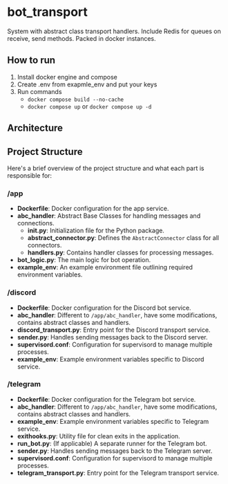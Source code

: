 # bot_transport
System with abstract class transport handlers. Include Redis for queues on receive, send methods. Packed in docker instances. 

## How to run

1. Install docker engine and compose
2. Create .env from exapmle_env and put your keys
3. Run commands 
    - `docker compose build --no-cache`
    - `docker compose up` or `docker compose up -d`

## Architecture
## Project Structure

Here's a brief overview of the project structure and what each part is responsible for:

### /app

- **Dockerfile**: Docker configuration for the app service.
- **abc_handler**: Abstract Base Classes for handling messages and connections.
    - **__init__.py**: Initialization file for the Python package.
    - **abstract_connector.py**: Defines the `AbstractConnector` class for all connectors.
    - **handlers.py**: Contains handler classes for processing messages.
- **bot_logic.py**: The main logic for bot operation.
- **example_env**: An example environment file outlining required environment variables.

### /discord

- **Dockerfile**: Docker configuration for the Discord bot service.
- **abc_handler**: Different to `/app/abc_handler`, have some modifications, contains abstract classes and handlers.
- **discord_transport.py**: Entry point for the Discord transport service.
- **sender.py**: Handles sending messages back to the Discord server.
- **supervisord.conf**: Configuration for supervisord to manage multiple processes.
- **example_env**: Example environment variables specific to Discord service.

### /telegram

- **Dockerfile**: Docker configuration for the Telegram bot service.
- **abc_handler**: Different to `/app/abc_handler`, have some modifications, contains abstract classes and handlers.
- **example_env**: Example environment variables specific to Telegram service.
- **exithooks.py**: Utility file for clean exits in the application.
- **run_bot.py**: (If applicable) A separate runner for the Telegram bot.
- **sender.py**: Handles sending messages back to the Telegram server.
- **supervisord.conf**: Configuration for supervisord to manage multiple processes.
- **telegram_transport.py**: Entry point for the Telegram transport service.
